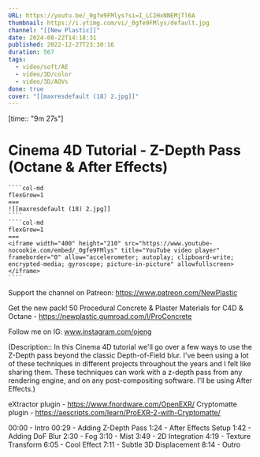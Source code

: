 ```yaml
---
URL: https://youtu.be/_0gfe9FMlys?si=I_LC2HxNNEMjTl6A
thumbnail: https://i.ytimg.com/vi/_0gfe9FMlys/default.jpg
channel: "[[New Plastic]]"
date: 2024-08-22T14:18:31
published: 2022-12-27T23:30:16
duration: 567
tags:
  - video/soft/AE
  - video/3D/color
  - video/3D/AOVs
done: true
cover: "[[maxresdefault (18) 2.jpg]]"
---
```

[time:: "9m 27s"]
# Cinema 4D Tutorial - Z-Depth Pass (Octane & After Effects)
`````col
````col-md
flexGrow=1
===
![[maxresdefault (18) 2.jpg]]
````
````col-md
flexGrow=1
===
<iframe width="400" height="210" src="https://www.youtube-nocookie.com/embed/_0gfe9FMlys" title="YouTube video player" frameborder="0" allow="accelerometer; autoplay; clipboard-write; encrypted-media; gyroscope; picture-in-picture" allowfullscreen></iframe>
````
`````
Support the channel on Patreon: https://www.patreon.com/NewPlastic

Get the new pack! 50 Procedural Concrete & Plaster Materials for C4D & Octane - https://newplastic.gumroad.com/l/ProConcrete

Follow me on IG: www.instagram.com/ojeng

(Description:: In this Cinema 4D tutorial we'll go over a few ways to use the Z-Depth pass beyond the classic Depth-of-Field blur. I've been using a lot of these techniques in different projects throughout the years and I felt like sharing them. These techniques can work with a z-depth pass from any rendering engine, and on any post-compositing software. I'll be using After Effects.)

eXtractor plugin - https://www.fnordware.com/OpenEXR/
Cryptomatte plugin - https://aescripts.com/learn/ProEXR-2-with-Cryptomatte/

00:00 - Intro
00:29 - Adding Z-Depth Pass
1:24 - After Effects Setup
1:42 - Adding DoF Blur
2:30 - Fog
3:10 - Mist
3:49 - 2D Integration
4:19 - Texture Transform
6:05 - Cool Effect
7:11 - Subtle 3D Displacement 
8:14 - Outro
